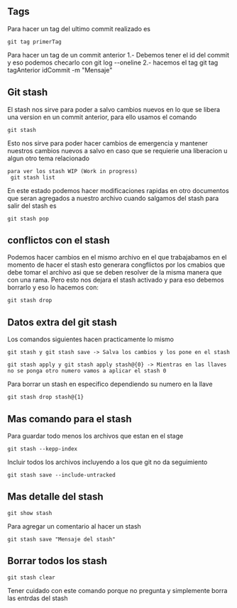 ## Tags

Para hacer un tag del ultimo commit realizado es

    git tag primerTag

Para hacer un tag de un commit anterior
    1.- Debemos tener el id del commit y eso podemos checarlo con 
        git log --oneline
    2.- hacemos el tag
        git tag tagAnterior idCommit -m "Mensaje"

## Git stash

El stash nos sirve para poder a salvo cambios nuevos en lo que se libera una version en un commit anterior, para ello usamos el comando 

    git stash

Esto nos sirve para poder hacer cambios de emergencia y mantener nuestros cambios nuevos a salvo en caso que se requierie una liberacion u algun otro tema relacionado

    para ver los stash WIP (Work in progress)
     git stash list

En este estado podemos hacer modificaciones rapidas en otro documentos que seran agregados a nuestro archivo cuando salgamos del stash 
para salir del stash es

    git stash pop

## conflictos con el stash

Podemos hacer cambios en el mismo archivo en el que trabajabamos en el momento de hacer el stash esto generara congflictos por los cmabios que debe tomar
el archivo asi que se deben resolver de la misma manera que con una rama. Pero esto nos dejara el stash activado y para eso debemos borrarlo y eso lo hacemos con:

    git stash drop


## Datos extra del git stash

Los comandos siguientes hacen practicamente lo mismo

    git stash y git stash save -> Salva los cambios y los pone en el stash

    git stash apply y git stash apply stash@{0} -> Mientras en las llaves no se ponga otro numero vamos a aplicar el stash 0

Para borrar un stash en especifico dependiendo su numero en la llave 

    git stash drop stash@{1} 

## Mas comando para el stash

Para guardar todo menos los archivos que estan en el stage

    git stash --kepp-index

Incluir todos los archivos incluyendo a los que git no da seguimiento

    git stash save --include-untracked

## Mas detalle del stash

    git show stash

Para agregar un comentario al hacer un stash 

    git stash save "Mensaje del stash"


## Borrar todos los stash

    git stash clear

Tener cuidado con este comando porque no pregunta y simplemente borra las entrdas del stash